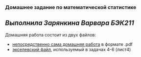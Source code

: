 ### Домашнее задание по математической статистике 
*Выполнила Зарянкина Варвара БЭК211*
---

Домашняя работа состоит из двух файлов:
* [непосредственно сама домашняя работа](https://github.com/hse-pr201-master/statistics-home-assignment-2-vazaryankina/blob/main/hw-twims_zaryankina_varvara_group211.pdf) в формате .pdf 
* [экселевский файл](https://github.com/hse-pr201-master/statistics-home-assignment-2-vazaryankina/blob/main/22-23_hse_probability.xlsx), используемый в задачах 4-6 (лист4)
